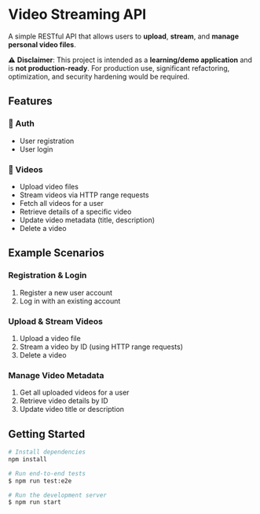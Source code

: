 # Video Streaming API

A simple RESTful API that allows users to **upload**, **stream**, and **manage personal video files**.  

⚠️ **Disclaimer**: This project is intended as a **learning/demo application** and is **not production-ready**. For production use, significant refactoring, optimization, and security hardening would be required.

## Features

### 🔐 Auth
- User registration  
- User login  

### 🎥 Videos
- Upload video files  
- Stream videos via HTTP range requests  
- Fetch all videos for a user  
- Retrieve details of a specific video  
- Update video metadata (title, description)  
- Delete a video  

## Example Scenarios

### Registration & Login
1. Register a new user account  
2. Log in with an existing account  

### Upload & Stream Videos
1. Upload a video file  
2. Stream a video by ID (using HTTP range requests)  
3. Delete a video  

### Manage Video Metadata
1. Get all uploaded videos for a user  
2. Retrieve video details by ID  
3. Update video title or description  

## Getting Started

```bash
# Install dependencies
npm install

# Run end-to-end tests
$ npm run test:e2e

# Run the development server
$ npm run start
```
